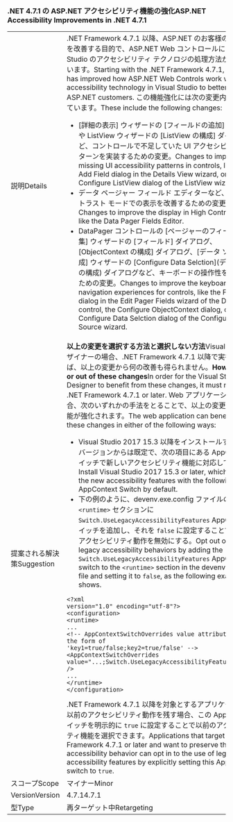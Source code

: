 ### <a name="aspnet-accessibility-improvements-in-net-471"></a><span data-ttu-id="7c224-101">.NET 4.7.1 の ASP.NET アクセシビリティ機能の強化</span><span class="sxs-lookup"><span data-stu-id="7c224-101">ASP.NET Accessibility Improvements in .NET 4.7.1</span></span>

|   |   |
|---|---|
|<span data-ttu-id="7c224-102">説明</span><span class="sxs-lookup"><span data-stu-id="7c224-102">Details</span></span>|<span data-ttu-id="7c224-103">.NET Framework 4.7.1 以降、ASP.NET のお客様のサポートを改善する目的で、ASP.NET Web コントロールによる Visual Studio のアクセシビリティ テクノロジの処理方法が向上しています。</span><span class="sxs-lookup"><span data-stu-id="7c224-103">Starting with the .NET Framework 4.7.1, ASP.NET has improved how ASP.NET Web Controls work with accessibility technology in Visual Studio to better support ASP.NET customers.</span></span>  <span data-ttu-id="7c224-104">この機能強化には次の変更内容が含まれています。</span><span class="sxs-lookup"><span data-stu-id="7c224-104">These include the following changes:</span></span><ul><li><span data-ttu-id="7c224-105">[詳細の表示] ウィザードの [フィールドの追加] ダイアログや ListView ウィザードの [ListView の構成] ダイアログなど、コントロールで不足していた UI アクセシビリティ パターンを実装するための変更。</span><span class="sxs-lookup"><span data-stu-id="7c224-105">Changes to implement missing UI accessibility patterns in controls, like the Add Field dialog in the Details View wizard, or the Configure ListView dialog of the ListView wizard.</span></span></li><li><span data-ttu-id="7c224-106">データ ページャー フィールド エディターなど、ハイ コントラスト モードでの表示を改善するための変更。</span><span class="sxs-lookup"><span data-stu-id="7c224-106">Changes to improve the display in High Contrast mode, like the Data Pager Fields Editor.</span></span></li><li><span data-ttu-id="7c224-107">DataPager コントロールの [ページャーのフィールドを編集] ウィザードの [フィールド] ダイアログ、[ObjectContext の構成] ダイアログ、[データ ソースの構成] ウィザードの [Configure Data Selction]\(データの選択の構成\) ダイアログなど、キーボードの操作性を改善するための変更。</span><span class="sxs-lookup"><span data-stu-id="7c224-107">Changes to improve the keyboard navigation experiences for controls, like the Fields dialog in the Edit Pager Fields wizard of the DataPager control, the Configure ObjectContext dialog, or the Configure Data Selction dialog of the Configure Data Source wizard.</span></span></li></ul>|
|<span data-ttu-id="7c224-108">提案される解決策</span><span class="sxs-lookup"><span data-stu-id="7c224-108">Suggestion</span></span>|<span data-ttu-id="7c224-109"><strong>以上の変更を選択する方法と選択しない方法</strong>Visual Studio デザイナーの場合、.NET Framework 4.7.1 以降で実行しなければ、以上の変更から何の改善も得られません。</span><span class="sxs-lookup"><span data-stu-id="7c224-109"><strong>How to opt in or out of these changes</strong>In order for the Visual Studio Designer to benefit from these changes, it must run on the .NET Framework 4.7.1 or later.</span></span> <span data-ttu-id="7c224-110">Web アプリケーションの場合、次のいずれかの手法をとることで、以上の変更によって機能が強化されます。</span><span class="sxs-lookup"><span data-stu-id="7c224-110">The web application can benefit from these changes in either of the following ways:</span></span><ul><li><span data-ttu-id="7c224-111">Visual Studio 2017 15.3 以降をインストールする。このバージョンからは既定で、次の項目にある AppContext スイッチで新しいアクセシビリティ機能に対応しています。</span><span class="sxs-lookup"><span data-stu-id="7c224-111">Install Visual Studio 2017 15.3 or later, which supports the new accessibility features with the following AppContext Switch by default.</span></span></li><li><span data-ttu-id="7c224-112">下の例のように、devenv.exe.config ファイルの <code>&lt;runtime&gt;</code> セクションに <code>Switch.UseLegacyAccessibilityFeatures</code> AppContext スイッチを追加し、それを <code>false</code> に設定することで、以前のアクセシビリティ動作を無効にする。</span><span class="sxs-lookup"><span data-stu-id="7c224-112">Opt out of the legacy accessibility behaviors by adding the <code>Switch.UseLegacyAccessibilityFeatures</code> AppContext switch to the <code>&lt;runtime&gt;</code> section in the devenv.exe.config file and setting it to <code>false</code>, as the following example shows.</span></span></li></ul><pre><code class="language-xml">&lt;?xml version=&quot;1.0&quot; encoding=&quot;utf-8&quot;?&gt;&#13;&#10;&lt;configuration&gt;&#13;&#10;&lt;runtime&gt;&#13;&#10;...&#13;&#10;&lt;!-- AppContextSwitchOverrides value attribute is in the form of &#39;key1=true/false;key2=true/false&#39;  --&gt;&#13;&#10;&lt;AppContextSwitchOverrides value=&quot;...;Switch.UseLegacyAccessibilityFeatures=false&quot; /&gt;&#13;&#10;...&#13;&#10;&lt;/runtime&gt;&#13;&#10;&lt;/configuration&gt;&#13;&#10;</code></pre><span data-ttu-id="7c224-113">.NET Framework 4.7.1 以降を対象とするアプリケーションで以前のアクセシビリティ動作を残す場合、この AppContext スイッチを明示的に <code>true</code> に設定することで以前のアクセシビリティ機能を選択できます。</span><span class="sxs-lookup"><span data-stu-id="7c224-113">Applications that target the .NET Framework 4.7.1 or later and want to preserve the legacy accessibility behavior can opt in to the use of legacy accessibility features by explicitly setting this AppContext switch to <code>true</code>.</span></span>|
|<span data-ttu-id="7c224-114">スコープ</span><span class="sxs-lookup"><span data-stu-id="7c224-114">Scope</span></span>|<span data-ttu-id="7c224-115">マイナー</span><span class="sxs-lookup"><span data-stu-id="7c224-115">Minor</span></span>|
|<span data-ttu-id="7c224-116">Version</span><span class="sxs-lookup"><span data-stu-id="7c224-116">Version</span></span>|<span data-ttu-id="7c224-117">4.7.1</span><span class="sxs-lookup"><span data-stu-id="7c224-117">4.7.1</span></span>|
|<span data-ttu-id="7c224-118">型</span><span class="sxs-lookup"><span data-stu-id="7c224-118">Type</span></span>|<span data-ttu-id="7c224-119">再ターゲット中</span><span class="sxs-lookup"><span data-stu-id="7c224-119">Retargeting</span></span>|

